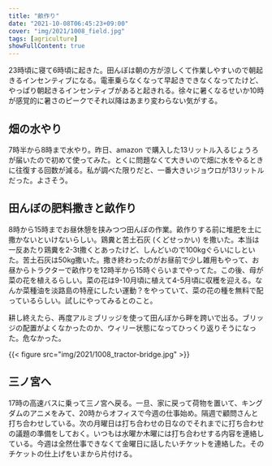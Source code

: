 ```yaml
---
title: "畝作り"
date: "2021-10-08T06:45:23+09:00"
cover: "img/2021/1008_field.jpg"
tags: [agriculture]
showFullContent: true
---
```


23時頃に寝て6時頃に起きた。田んぼは朝の方が涼しくて作業しやすいので朝起きるインセンティブになる。電車乗らなくなって早起きできなくなってたけど、やっぱり朝起きるインセンティブがあると起きれる。徐々に暑くなるせいか10時が感覚的に暑さのピークでそれ以降はあまり変わらない気がする。

## 畑の水やり

7時半から8時まで水やり。昨日、amazon で購入した13リットル入るじょうろが届いたので初めて使ってみた。とくに問題なくて大きいので畑に水をやるときに往復する回数が減る。私が調べた限りだと、一番大きいジョウロが13リットルだった。よさそう。

## 田んぼの肥料撒きと畝作り

8時から15時までお昼休憩を挟みつつ田んぼの作業。畝作りする前に堆肥を土に撒かないといけないらしい。鶏糞と苦土石灰 (くどせっかい) を撒いた。本当は一反あたり鶏糞を2-3t撒くとあったけど、しんどいので100kgぐらいにしといた。苦土石灰は50kg撒いた。撒き終わったのがお昼前で少し雑用もやって、お昼からトラクターで畝作りを12時半から15時ぐらいまでやってた。この後、母が菜の花を植えるらしい。菜の花は9-10月頃に植えて4-5月頃に収穫を迎える。なんか菜種油を淡路島の特産にしたい運動？をやっていて、菜の花の種を無料で配っているらしい。試しにやってみるとのこと。

耕し終えたら、再度アルミブリッジを使って田んぼから畔を跨いで出る。ブリッジの配置がよくなかったのか、ウィリー状態になってひっくり返りそうになった。危なかった。

{{< figure src="img/2021/1008_tractor-bridge.jpg" >}}

## 三ノ宮へ

17時の高速バスに乗って三ノ宮へ戻る。一旦、家に戻って荷物を置いて、キングダムのアニメをみて、20時からオフィスで今週の仕事始め。隔週で顧問さんと打ち合わせしている。次の月曜日は打ち合わせの日なのでそれまでに打ち合わせの議題の準備をしておく。いつもは水曜か木曜には打ち合わせする内容を連絡している。今週は全然仕事できなくて金曜日に話したいチケットを連絡した。そのチケットの仕上げをいまから片付ける。
